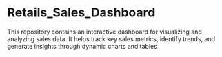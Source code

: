 # Retails_Sales_Dashboard
This repository contains an interactive dashboard for visualizing and analyzing sales data. It helps track key sales metrics, identify trends, and generate insights through dynamic charts and tables
